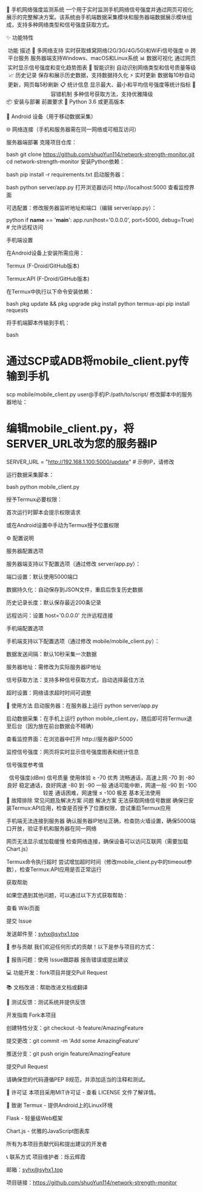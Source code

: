 📶 手机网络强度监测系统
一个用于实时监测手机网络信号强度并通过网页可视化展示的完整解决方案。该系统由手机端数据采集模块和服务器端数据展示模块组成，支持多种网络类型和信号强度获取方式。

✨ 功能特性
<div align="center">
功能	描述
📱 多网络支持	实时获取蜂窝网络(2G/3G/4G/5G)和WiFi信号强度
🌐 跨平台服务	服务器端支持Windows、macOS和Linux系统
📊 数据可视化	通过网页实时显示信号强度和变化趋势图表
🔔 智能识别	自动识别网络类型和信号质量等级
📈 历史记录	保存和展示历史数据，支持数据持久化
⚡ 实时更新	数据每10秒自动更新，网页每5秒刷新
📋 统计信息	显示最大、最小和平均信号强度等统计指标
🔧 容错机制	多种信号获取方法，支持优雅降级
</div>
📦 安装与部署
前置要求
🐍 Python 3.6 或更高版本

📱 Android 设备（用于移动数据采集）

🌐 网络连接（手机和服务器需在同一网络或可相互访问）

服务器端部署
克隆项目仓库：

bash
git clone https://github.com/shuoYun114/network-strength-monitor.git
cd network-strength-monitor
安装Python依赖：

bash
pip install -r requirements.txt
启动服务器：

bash
python server/app.py
打开浏览器访问 http://localhost:5000 查看监控界面

可选配置：修改服务器监听地址和端口（编辑 server/app.py）：

python
if __name__ == '__main__':
    app.run(host='0.0.0.0', port=5000, debug=True)  # 允许远程访问

手机端设置

在Android设备上安装所需应用：

Termux (F-Droid/GitHub版本)

Termux:API (F-Droid/GitHub版本)

在Termux中执行以下命令安装依赖：

bash
pkg update && pkg upgrade
pkg install python termux-api
pip install requests

将手机端脚本传输到手机：

bash
# 通过SCP或ADB将mobile_client.py传输到手机
scp mobile/mobile_client.py user@手机IP:/path/to/script/
修改脚本中的服务器地址：
# 编辑mobile_client.py，将SERVER_URL改为您的服务器IP
SERVER_URL = "http://192.168.1.100:5000/update"  # 示例IP，请修改

运行数据采集脚本：

bash
python mobile_client.py

授予Termux必要权限：

首次运行时脚本会提示权限请求

或在Android设置中手动为Termux授予位置权限

⚙️ 配置说明

服务器配置选项

服务器端支持以下配置选项（通过修改 server/app.py）：

端口设置：默认使用5000端口

数据持久化：自动保存到JSON文件，重启后恢复历史数据

历史记录长度：默认保存最近200条记录

远程访问：设置 host='0.0.0.0' 允许远程连接

手机端配置选项

手机端支持以下配置选项（通过修改 mobile/mobile_client.py）：

数据发送间隔：默认10秒采集一次数据

服务器地址：需修改为实际服务器IP地址

信号获取方法：支持多种信号获取方式，自动选择最佳方法

超时设置：网络请求超时时间可调整

🚀 使用方法
启动服务器：在服务器上运行 python server/app.py

启动数据采集：在手机上运行 python mobile_client.py，随后即可将Termux退至后台（因为放在前台数据会不精确）

查看监控界面：在浏览器中打开 http://服务器IP:5000

监控信号强度：网页将实时显示信号强度图表和统计信息

信号强度参考值
<div align="center">
信号强度(dBm)	信号质量	使用体验
≥ -70	优秀	流畅通话，高速上网
-70 到 -80	良好	稳定通话，良好网速
-80 到 -90	一般	通话可能中断，网速一般
-90 到 -100	较差	通话困难，网速慢
≤ -100	极差	基本无法使用
</div>
🔧 故障排除
常见问题及解决方案
问题	解决方案
无法获取网络信号数据	确保已安装Termux:API应用，检查是否授予了位置权限，尝试重启Termux应用

手机端无法连接到服务器	确认服务器IP地址正确，检查防火墙设置，确保5000端口开放，验证手机和服务器在同一网络

网页无法显示或加载缓慢	检查网络连接，确保设备可以访问互联网（需要加载Chart.js）

Termux命令执行超时	尝试增加超时时间（修改mobile_client.py中的timeout参数），检查Termux:API应用是否正常运行

获取帮助

如果您遇到其他问题，可以通过以下方式获取帮助：

查看 Wiki页面

提交 Issue

发送邮件至：syhx@syhx1.top

🤝 参与贡献
我们欢迎任何形式的贡献！以下是参与项目的方式：

🐛 报告问题：使用 Issue跟踪器 报告错误或提出建议

💻 功能开发：fork项目并提交Pull Request

📚 文档改进：帮助改进文档或翻译

🧪 测试反馈：测试系统并提供反馈

开发指南
Fork本项目

创建特性分支：git checkout -b feature/AmazingFeature

提交更改：git commit -m 'Add some AmazingFeature'

推送分支：git push origin feature/AmazingFeature

提交Pull Request

请确保您的代码遵循PEP 8规范，并添加适当的注释和测试。

📄 许可证
本项目采用MIT许可证 - 查看 LICENSE 文件了解详情。

🙏 致谢
Termux - 提供Android上的Linux环境

Flask - 轻量级Web框架

Chart.js - 优雅的JavaScript图表库

所有为本项目贡献代码和提出建议的开发者

📞 联系方式
项目维护者：烁云辉霞

邮箱：syhx@syhx1.top

项目链接：https://github.com/shuoYun114/network-strength-monitor